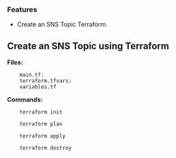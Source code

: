 ### Features

-  Create an SNS Topic Terraform.

Create an SNS Topic using Terraform
-------------

**Files:** 
```
    main.tf:
    terraform.tfvars:
    variables.tf 
```

**Commands:**

```
    terraform init
```

```
    terraform plan
```

```
    terraform apply
```

```
    terraform destroy
```

